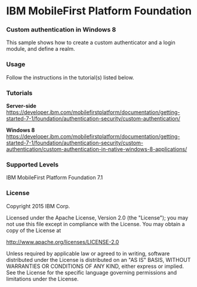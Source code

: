 IBM MobileFirst Platform Foundation
===
### Custom authentication in Windows 8
This sample shows how to create a custom authenticator and a login module, and define a realm.

### Usage
Follow the instructions in the tutorial(s) listed below.

### Tutorials
**Server-side**
https://developer.ibm.com/mobilefirstplatform/documentation/getting-started-7-1/foundation/authentication-security/custom-authentication/

**Windows 8**
https://developer.ibm.com/mobilefirstplatform/documentation/getting-started-7-1/foundation/authentication-security/custom-authentication/custom-authentication-in-native-windows-8-applications/

### Supported Levels
IBM MobileFirst Platform Foundation 7.1

### License
Copyright 2015 IBM Corp.

Licensed under the Apache License, Version 2.0 (the "License");
you may not use this file except in compliance with the License.
You may obtain a copy of the License at

http://www.apache.org/licenses/LICENSE-2.0

Unless required by applicable law or agreed to in writing, software
distributed under the License is distributed on an "AS IS" BASIS,
WITHOUT WARRANTIES OR CONDITIONS OF ANY KIND, either express or implied.
See the License for the specific language governing permissions and
limitations under the License.

